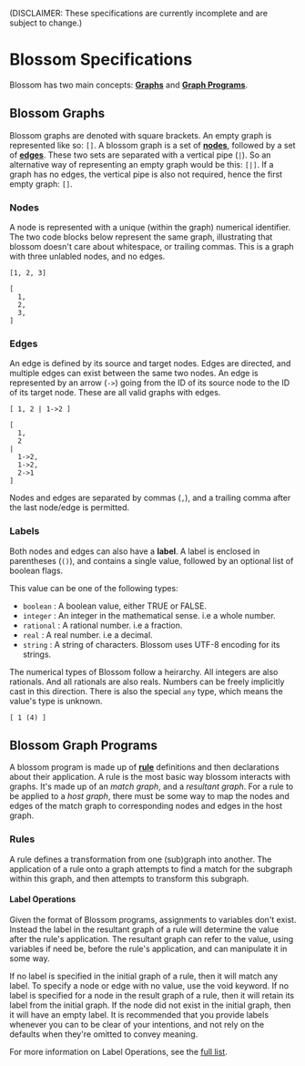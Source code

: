 (DISCLAIMER: These specifications are currently incomplete and are subject to change.)

# Blossom Specifications

Blossom has two main concepts: [**Graphs**](#blossom-graphs) and [**Graph Programs**](#blossom-graph-programs).

## Blossom Graphs

Blossom graphs are denoted with square brackets. An empty graph is represented like so: `[]`.
A blossom graph is a set of [**nodes**](#nodes), followed by a set of [**edges**](#edges). These two sets are separated with a vertical pipe (`|`).
So an alternative way of representing an empty graph would be this: `[|]`. If a graph has no edges, the vertical pipe is also not required, hence the first empty graph: `[]`.

### Nodes 

A node is represented with a unique (within the graph) numerical identifier. 
The two code blocks below represent the same graph, illustrating that blossom doesn't care about whitespace, or trailing commas.
This is a graph with three unlabled nodes, and no edges.

```blsm
[1, 2, 3]
```


```blsm
[
  1, 
  2, 
  3,
]
```

### Edges

An edge is defined by its source and target nodes. Edges are directed, and multiple edges can exist between the same two nodes. An edge is represented by an arrow (`->`) going from the ID of its source node to the ID of its target node. These are all valid graphs with edges.

```blsm
[ 1, 2 | 1->2 ]
```

```blsm
[ 
  1, 
  2 
| 
  1->2, 
  1->2, 
  2->1 
]
```

Nodes and edges are separated by commas (`,`), and a trailing comma after the last node/edge is permitted.

### Labels

Both nodes and edges can also have a **label**.
A label is enclosed in parentheses (`()`), and contains a single value, followed by an optional list of boolean flags.

This value can be one of the following types:

  * `boolean` : A boolean value, either TRUE or FALSE.
  * `integer` : An integer in the mathematical sense. i.e a whole number.
  * `rational` : A rational number. i.e a fraction.
  * `real` : A real number. i.e a decimal.
  * `string` : A string of characters. Blossom uses UTF-8 encoding for its strings.
  
The numerical types of Blossom follow a heirarchy. All integers are also rationals. And all rationals are also reals. Numbers can be freely implicitly cast in this direction.
There is also the special `any` type, which means the value's type is unknown.

```blsm
[ 1 (4) ]
```

## Blossom Graph Programs

A blossom program is made up of [**rule**](#rules) definitions and then declarations about their application. 
A rule is the most basic way blossom interacts with graphs. It's made up of an *match graph*, and a *resultant graph*. 
For a rule to be applied to a *host graph*, there must be some way to map the nodes and edges of the match graph to corresponding nodes and edges in the host graph.

### Rules

A rule defines a transformation from one (sub)graph into another. The application of a rule onto a graph attempts to find a match for the subgraph within this graph, and then attempts to transform this subgraph.

#### Label Operations

Given the format of Blossom programs, assignments to variables don't exist. Instead the label in the resultant graph of a rule will determine the value after the rule's application. The resultant graph can refer to the value, using variables if need be, before the rule's application, and can manipulate it in some way.

If no label is specified in the initial graph of a rule, then it will match any label. To specify a node or edge with no value, use the void keyword. If no label is specified for a node in the result graph of a rule, then it will retain its label from the initial graph. If the node did not exist in the initial graph, then it will have an empty label. It is recommended that you provide labels whenever you can to be clear of your intentions, and not rely on the defaults when they're omitted to convey meaning.

For more information on Label Operations, see the [full list](https://github.com/blossom-lang/blossom/blob/master/spec/label_operations.md#label-operations).

